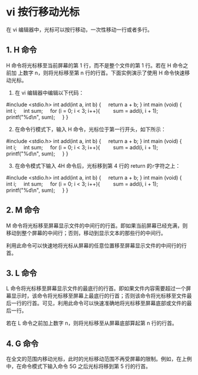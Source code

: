 # vi 按行移动光标

在 vi 编辑器中，光标可以按行移动，一次性移动一行或者多行。

## 1\. H 命令

H 命令将光标移至当前屏幕的第 1 行，而不是整个文件的第 1 行。若在 H 命令之前加 上数字 n，则将光标移至第 n 行的行首。下面实例演示了使用 H 命令快速移动光标。

1) 在 vi 编辑器中编辑以下代码：

#include <stdio.h>
int add(int a, int b)
{
    return a + b;
}
int main (void)
{
    int i;
    int sum;
    for (i = 0; i < 3; i++){
        sum = add(i, i + 1);
        printf("%d\n", sum);
    }
}

2) 在命令行模式下，输入 H 命令，光标位于第一行开头，如下所示：

#include <stdio.h>
int add(int a, int b)
{
    return a + b;
}
int main (void)
{
    int i;
    int sum;
    for (i = 0; i < 3; i++){
        sum = add(i, i + 1);
        printf("%d\n", sum);
    }
}

3) 在命令模式下输入 4H 命令后，光标移到第 4 行的 return 的`r`字符之上：

#include <stdio.h>
int add(int a, int b)
{
    return a + b;
}
int main (void)
{
    int i;
    int sum;
    for (i = 0; i < 3; i++){
        sum = add(i, i + 1);
        printf("%d\n", sum);
    }
}

## 2\. M 命令

M 命令将光标移至屏幕显示文件的中间行的行首。即如果当前屏幕已经充满，则移动到整个屏幕的中间行；否则，移动到显示文本的那些行的中间行。

利用此命令可以快速地将光标从屏幕的任意位置移至屏幕显示文件的中间行的行首。

## 3\. L 命令

L 命令将光标移至屏幕显示文件的最底行的行首。即如果文件内容需要超过一个屏幕显示时，该命令将光标移至屏幕上最底行的行首；否则该命令将光标移至文件最后一行的行首。可见，利用此命令可以快速准确地将光标移至屏幕底部或文件的最后一行。

若在 L 命令之前加上数字 n，则将光标移至从屏幕底部算起第 n 行的行首。

## 4\. G 命令

在全文的范围内移动光标，此时的光标移动范围不再受屏幕的限制。例如，在上例中，在命令模式下输入命令 5G 之后光标将移到第 5 行的行首。